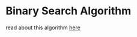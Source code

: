 # Binary Search Algorithm

read about this algorithm [here](https://www.geeksforgeeks.org/binary-search/)